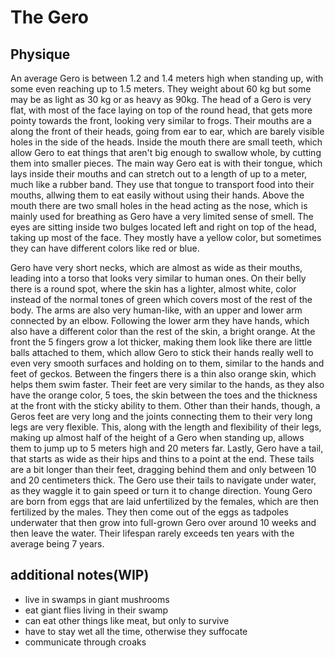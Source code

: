# The Gero

## Physique

An average Gero is between 1.2 and 1.4 meters high when standing up, with some even reaching up to 1.5 meters.
They weight about 60 kg but some may be as light as 30 kg or as heavy as 90kg. 
The head of a Gero is very flat, with most of the face laying on top of the round head, that gets more pointy towards the front, looking very similar to frogs. 
Their mouths are a along the front of their heads, going from ear to ear, which are barely visible holes in the side of the heads. Inside the mouth there are small teeth, which allow Gero to eat things that aren't big enough to swallow whole, by cutting them into smaller pieces.
The main way Gero eat is with their tongue, which lays inside their mouths and can stretch out to a length of up to a meter, much like a rubber band. 
They use that tongue to transport food into their mouths, allwing them to eat easily without using their hands. 
Above the mouth there are two small holes in the head acting as the nose, which is mainly used for breathing as Gero have a very limited sense of smell. 
The eyes are sitting inside two bulges located left and right on top of the head, taking up most of the face. 
They mostly have a yellow color, but sometimes they can have different colors like red or blue. 

Gero have very short necks, which are almost as wide as their mouths, leading into a torso that looks very similar to human ones. 
On their belly there is a round spot, where the skin has a lighter, almost white, color instead of the normal tones of green which covers most of the rest of the body. 
The arms are also very human-like, with an upper and lower  arm connected by an elbow. 
Following the lower arm they have hands, which also have a different color than the rest of the skin, a bright orange. 
At the front the 5 fingers grow a lot thicker, making them look like there are little balls attached to them, which allow Gero to stick their hands really well to even very smooth surfaces and holding on to them, similar to the hands and feet of geckos. 
Between the fingers there is a thin also orange skin, which helps them swim faster. 
Their feet are very similar to the hands, as they also have the orange color, 5 toes, the skin between the toes and the thickness at the front with the sticky ability to them. 
Other than their hands, though, a Geros feet are very long and the joints connecting them to their very long legs are very flexible.
This, along with the length and flexibility of their legs, making up almost half of the height of a Gero when standing up, allows them to jump up to 5 meters high and 20 meters far.
Lastly, Gero have a tail, that starts as wide as their hips and thins to a point at the end. 
These tails are a bit longer than their feet, dragging behind them and only between 10 and 20 centimeters thick. 
The Gero use their tails to navigate under water, as they waggle it to gain speed or turn it  to change direction. 
Young Gero are born from eggs that are laid unfertilized by the females, which are then fertilized by the males.
They then come out of the eggs as tadpoles underwater that then grow into full-grown Gero over around 10 weeks and then leave the water.
Their lifespan rarely exceeds ten years with the average being 7 years.

## additional notes(WIP)

* live in swamps in giant mushrooms
*  eat giant flies living in their swamp
* can eat other things like meat, but only to survive
* have to stay wet all the time, otherwise they suffocate
* communicate through croaks
